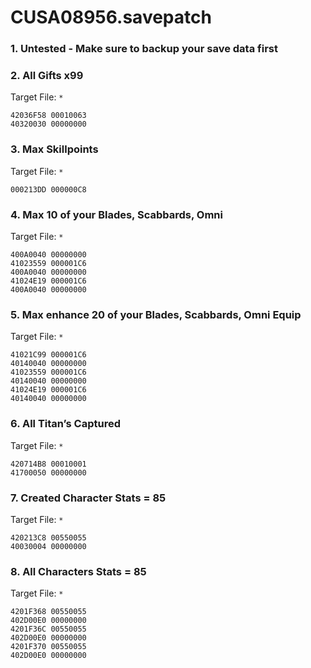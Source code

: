 # CUSA08956.savepatch

### 1. Untested - Make sure to backup your save data first
### 2. All Gifts x99

Target File: `*`

```
42036F58 00010063
40320030 00000000
```

### 3. Max Skillpoints

Target File: `*`

```
000213DD 000000C8
```

### 4. Max 10 of your Blades, Scabbards, Omni

Target File: `*`

```
400A0040 00000000
41023559 000001C6
400A0040 00000000
41024E19 000001C6
400A0040 00000000
```

### 5. Max enhance 20 of your Blades, Scabbards, Omni Equip

Target File: `*`

```
41021C99 000001C6
40140040 00000000
41023559 000001C6
40140040 00000000
41024E19 000001C6
40140040 00000000
```

### 6. All Titan’s Captured

Target File: `*`

```
420714B8 00010001
41700050 00000000
```

### 7. Created Character Stats = 85

Target File: `*`

```
420213C8 00550055
40030004 00000000
```

### 8. All Characters Stats = 85

Target File: `*`

```
4201F368 00550055
402D00E0 00000000
4201F36C 00550055
402D00E0 00000000
4201F370 00550055
402D00E0 00000000
```

